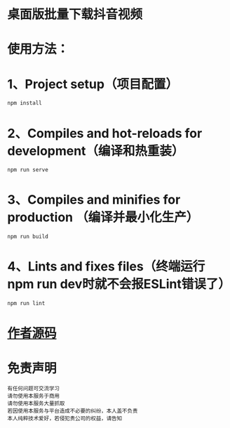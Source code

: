 #  桌面版批量下载抖音视频

# 使用方法：
# 1、Project setup（项目配置）
```
npm install
```

# 2、Compiles and hot-reloads for development（编译和热重装）
```
npm run serve
```

# 3、Compiles and minifies for production （编译并最小化生产）
```
npm run build
```
# 4、Lints and fixes files（终端运行npm run dev时就不会报ESLint错误了）
```
npm run lint
```



# [作者源码](https://github.com/pengli520/electronVue)  

#  免责声明
```
有任何问题可交流学习  
请勿使用本服务于商用  
请勿使用本服务大量抓取  
若因使用本服务与平台造成不必要的纠纷，本人盖不负责  
本人纯粹技术爱好，若侵犯贵公司的权益，请告知  
```
